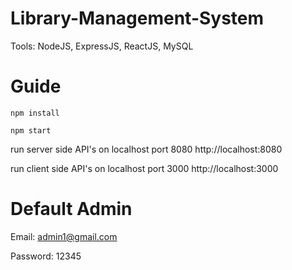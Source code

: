 # Library-Management-System

Tools: NodeJS, ExpressJS, ReactJS, MySQL

# Guide
<pre><code>npm install</code></pre>
<pre><code>npm start</code></pre>
run server side API's on localhost port 8080
http://localhost:8080

run client side API's on localhost port 3000
http://localhost:3000

# Default Admin

Email: admin1@gmail.com

Password: 12345
